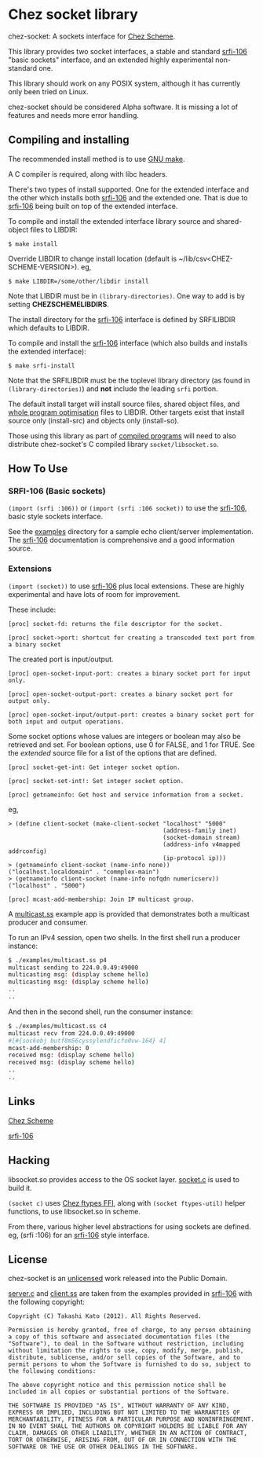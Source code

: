 # Chez socket library

chez-socket: A sockets interface for [Chez Scheme].

This library provides two socket interfaces, a stable and standard [srfi-106] "basic sockets" interface, and an extended highly experimental non-standard one.

This library should work on any POSIX system, although it has currently only been tried on Linux.

chez-socket should be considered Alpha software. It is missing a lot of features and needs more error handling.

## Compiling and installing

The recommended install method is to use [GNU make](https://www.gnu.org/software/make/).

A C compiler is required, along with libc headers.

There's two types of install supported. One for the extended interface and the other which installs both [srfi-106] and the extended one. That is due to [srfi-106] being built on top of the extended interface.

To compile and install the extended interface library source and shared-object files to LIBDIR:

    $ make install

Override LIBDIR to change install location (default is ~/lib/csv\<CHEZ-SCHEME-VERSION>). eg,

    $ make LIBDIR=/some/other/libdir install

Note that LIBDIR must be in `(library-directories)`. One way to add is by setting **CHEZSCHEMELIBDIRS**.

The install directory for the [srfi-106] interface is defined by SRFILIBDIR which defaults to LIBDIR.

To compile and install the [srfi-106] interface (which also builds and installs the extended interface):

    $ make srfi-install

Note that the SRFILIBDIR must be the toplevel library directory (as found in `(library-directories)`) and **not** include the leading `srfi` portion.

The default install target will install source files, shared object files, and [whole program optimisation](https://cisco.github.io/ChezScheme/csug9.5/system.html#./system:s117) files to LIBDIR. Other targets exist that install source only (install-src) and objects only (install-so).

Those using this library as part of [compiled programs](https://cisco.github.io/ChezScheme/csug9.5/system.html#./system:s76) will need to also distribute chez-socket's C compiled library `socket/libsocket.so`.

## How To Use

### SRFI-106 (Basic sockets)

`(import (srfi :106))` or `(import (srfi :106 socket))`  to use the [srfi-106], basic style sockets interface.

See the [examples](examples/) directory for a sample echo client/server implementation. The [srfi-106] documentation is comprehensive and a good information source.

### Extensions

`(import (socket))` to use [srfi-106] plus local extensions. These are highly experimental and have lots of room for improvement.

These include:

```
[proc] socket-fd: returns the file descriptor for the socket.
```
```
[proc] socket->port: shortcut for creating a transcoded text port from a binary socket
```
The created port is input/output.
```
[proc] open-socket-input-port: creates a binary socket port for input only.
```
```
[proc] open-socket-output-port: creates a binary socket port for output only.
```
```
[proc] open-socket-input/output-port: creates a binary socket port for both input and output operations.
```
Some socket options whose values are integers or boolean may also be retrieved and set. For boolean options, use 0 for FALSE, and 1 for TRUE.
See the *extended* source file for a list of the options that are defined.
```
[proc] socket-get-int: Get integer socket option.
```
```
[proc] socket-set-int!: Set integer socket option.
```
```
[proc] getnameinfo: Get host and service information from a socket.
```
eg,
```
> (define client-socket (make-client-socket "localhost" "5000"
                                            (address-family inet)
                                            (socket-domain stream)
                                            (address-info v4mapped addrconfig)
                                            (ip-protocol ip)))
> (getnameinfo client-socket (name-info none))
("localhost.localdomain" . "commplex-main")
> (getnameinfo client-socket (name-info nofqdn numericserv))
("localhost" . "5000")

```
```
[proc] mcast-add-membership: Join IP multicast group.
```
A [multicast.ss](examples/multicast.ss) example app is provided that demonstrates both a multicast producer and consumer.

To run an IPv4 session, open two shells. In the first shell run a producer instance:
```sh
$ ./examples/multicast.ss p4
multicast sending to 224.0.0.49:49000
multicasting msg: (display scheme hello)
multicasting msg: (display scheme hello)
..
..
```
And then in the second shell, run the consumer instance:
```sh
$ ./examples/multicast.ss c4
multicast recv from 224.0.0.49:49000
#[#{sockobj butf8m56cyssylendficfo0vw-164} 4]
mcast-add-membership: 0
received msg: (display scheme hello)
received msg: (display scheme hello)
..
..
```

## Links

[Chez Scheme](https://cisco.github.io/ChezScheme/)

[Chez Scheme]: https://cisco.github.io/ChezScheme/ "Chez Scheme"

[srfi-106](https://srfi.schemers.org/srfi-106/srfi-106.html)

[srfi-106]: https://srfi.schemers.org/srfi-106/srfi-106.html "srfi-106"

## Hacking

libsocket.so provides access to the OS socket layer. [socket.c](socket/socket.c) is used to build it.

`(socket c)` uses [Chez ftypes FFI](https://cisco.github.io/ChezScheme/csug9.5/foreign.html#./foreign:h0), along with `(socket ftypes-util)` helper functions, to use libsocket.so in scheme.

From there, various higher level abstractions for using sockets are defined. eg, (srfi :106) for an [srfi-106] style interface.

## License

chez-socket is an [unlicensed](LICENSE) work released into the Public Domain.

[server.c](examples/server.ss) and [client.ss](examples/client.ss) are taken from the examples provided in [srfi-106] with the following copyright:

	Copyright (C) Takashi Kato (2012). All Rights Reserved.

	Permission is hereby granted, free of charge, to any person obtaining a copy of this software and associated documentation files (the "Software"), to deal in the Software without restriction, including without limitation the rights to use, copy, modify, merge, publish, distribute, sublicense, and/or sell copies of the Software, and to permit persons to whom the Software is furnished to do so, subject to the following conditions:

	The above copyright notice and this permission notice shall be included in all copies or substantial portions of the Software.

	THE SOFTWARE IS PROVIDED "AS IS", WITHOUT WARRANTY OF ANY KIND, EXPRESS OR IMPLIED, INCLUDING BUT NOT LIMITED TO THE WARRANTIES OF MERCHANTABILITY, FITNESS FOR A PARTICULAR PURPOSE AND NONINFRINGEMENT. IN NO EVENT SHALL THE AUTHORS OR COPYRIGHT HOLDERS BE LIABLE FOR ANY CLAIM, DAMAGES OR OTHER LIABILITY, WHETHER IN AN ACTION OF CONTRACT, TORT OR OTHERWISE, ARISING FROM, OUT OF OR IN CONNECTION WITH THE SOFTWARE OR THE USE OR OTHER DEALINGS IN THE SOFTWARE.

